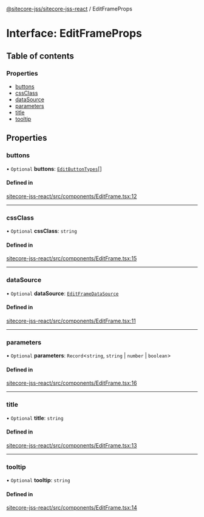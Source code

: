 [@sitecore-jss/sitecore-jss-react](../README.md) / EditFrameProps

# Interface: EditFrameProps

## Table of contents

### Properties

- [buttons](EditFrameProps.md#buttons)
- [cssClass](EditFrameProps.md#cssclass)
- [dataSource](EditFrameProps.md#datasource)
- [parameters](EditFrameProps.md#parameters)
- [title](EditFrameProps.md#title)
- [tooltip](EditFrameProps.md#tooltip)

## Properties

### buttons

• `Optional` **buttons**: [`EditButtonTypes`](../README.md#editbuttontypes)[]

#### Defined in

[sitecore-jss-react/src/components/EditFrame.tsx:12](https://github.com/Sitecore/jss/blob/44427ed6d/packages/sitecore-jss-react/src/components/EditFrame.tsx#L12)

___

### cssClass

• `Optional` **cssClass**: `string`

#### Defined in

[sitecore-jss-react/src/components/EditFrame.tsx:15](https://github.com/Sitecore/jss/blob/44427ed6d/packages/sitecore-jss-react/src/components/EditFrame.tsx#L15)

___

### dataSource

• `Optional` **dataSource**: [`EditFrameDataSource`](../README.md#editframedatasource)

#### Defined in

[sitecore-jss-react/src/components/EditFrame.tsx:11](https://github.com/Sitecore/jss/blob/44427ed6d/packages/sitecore-jss-react/src/components/EditFrame.tsx#L11)

___

### parameters

• `Optional` **parameters**: `Record`<`string`, `string` \| `number` \| `boolean`\>

#### Defined in

[sitecore-jss-react/src/components/EditFrame.tsx:16](https://github.com/Sitecore/jss/blob/44427ed6d/packages/sitecore-jss-react/src/components/EditFrame.tsx#L16)

___

### title

• `Optional` **title**: `string`

#### Defined in

[sitecore-jss-react/src/components/EditFrame.tsx:13](https://github.com/Sitecore/jss/blob/44427ed6d/packages/sitecore-jss-react/src/components/EditFrame.tsx#L13)

___

### tooltip

• `Optional` **tooltip**: `string`

#### Defined in

[sitecore-jss-react/src/components/EditFrame.tsx:14](https://github.com/Sitecore/jss/blob/44427ed6d/packages/sitecore-jss-react/src/components/EditFrame.tsx#L14)
